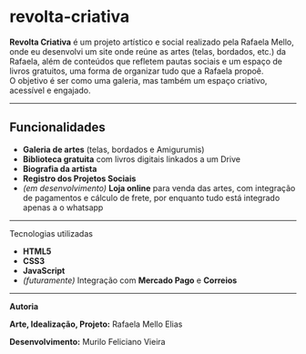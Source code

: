﻿# revolta-criativa


**Revolta Criativa** é um projeto artístico e social realizado pela Rafaela Mello, onde eu desenvolvi um site onde reúne as artes (telas, bordados, etc.) da Rafaela, além de conteúdos que refletem pautas sociais e um espaço de livros gratuitos, uma forma de organizar tudo que a Rafaela propoê.  
O objetivo é ser como uma galeria, mas também um espaço criativo, acessível e engajado.  

---

## Funcionalidades
-  **Galeria de artes** (telas, bordados e Amigurumis)  
-  **Biblioteca gratuita** com livros digitais linkados a um Drive 
- **Biografia da artista**  
- **Registro dos Projetos Sociais**
-  *(em desenvolvimento)* **Loja online** para venda das artes, com integração de pagamentos e cálculo de frete, por enquanto tudo está integrado apenas a o whatsapp 

---

Tecnologias utilizadas
- **HTML5**  
- **CSS3**  
- **JavaScript**  
- *(futuramente)* Integração com **Mercado Pago** e **Correios**  

---

 **Autoria**

**Arte, Idealização, Projeto:** Rafaela Mello Elias

**Desenvolvimento:** Murilo Feliciano Vieira


